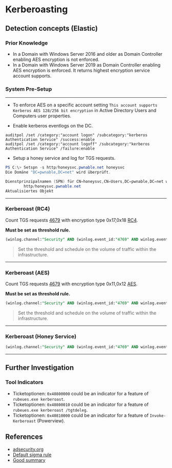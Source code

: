 # Kerberoasting

## Detection concepts (Elastic)

### Prior Knowledge

- In a Domain with Windows Server 2016 and older as Domain Controller enabling AES encryption is not enforced.
- In a Domain with Windows Server 2019 as Domain Controller enabling AES encryption is enforced. It returns highest encryption service account supports.


### System Pre-Setup
---------

- To enforce AES on a specific account setting `This account supports Kerberos AES 128/256 bit encryption` in Active Directory Users and Computers user properties.

- Enable kerberos eventlogs on the DC.
```
auditpol /set /category:"account logon" /subcategory:"kerberos Authentication Service" /success:enable
auditpol /set /category:"account logoff" /subcategory:"kerberos Authentication Service" /failure:enable
```

- Setup a honey service and log for TGS requests. 

```powershell
PS C:\> Setspn -s http/honeysvc.pwnable.net honeysvc                                       
Die Domäne "DC=pwnable,DC=net" wird überprüft.

Dienstprinzipalnamen (SPN) für CN=honeysvc,CN=Users,DC=pwnable,DC=net werden registriert.
        http/honeysvc.pwnable.net
Aktualisiertes Objekt
```
----

### Kerberoast (RC4)

Count TGS requests [4679](https://www.ultimatewindowssecurity.com/securitylog/encyclopedia/event.aspx?eventID=4769) with encryption type 0x17,0x18 [RC4](https://docs.microsoft.com/en-us/windows/security/threat-protection/auditing/event-4769). 

**Must be set as threshold rule.**
```sql
(winlog.channel:"Security" AND (winlog.event_id:"4769" AND winlog.event_data.TicketOptions:("0x40810000" OR "0x40800000")  AND winlog.event_data.TicketEncryptionType:("0x17" OR "0x18")) AND (NOT (winlog.event_data.ServiceName:$*)))
```
> Set the threshold and schedule on the volume of traffic within the infrastructure. 


---------

### Kerberoast (AES)
Count TGS requests [4679](https://www.ultimatewindowssecurity.com/securitylog/encyclopedia/event.aspx?eventID=4769) with encryption type 0x11,0x12 [AES](https://docs.microsoft.com/en-us/windows/security/threat-protection/auditing/event-4769). 


**Must be set as threshold rule.**
```sql
(winlog.channel:"Security" AND (winlog.event_id:"4769" AND winlog.event_data.TicketOptions:("0x40810000" OR "0x40800000")  AND winlog.event_data.TicketEncryptionType:("0x11" OR "0x12")) AND (NOT (winlog.event_data.ServiceName:$*)))
```
> Set the threshold and schedule on the volume of traffic within the infrastructure. 



---------

### Kerberoast (Honey Service)



```sql
(winlog.channel:"Security" AND (winlog.event_id:"4769" AND winlog.event_data.TicketOptions:("0x40810000" OR "0x40800000")) AND winlog.event_data.ServiceName:"honeysvc")
```

---------

## Further Investigation

### Tool Indicators

- Ticketoptionen: `0x40800000` could be an indicator for a feature of `rubeues.exe kerberoast`. 
- Ticketoptionen: `0x40800010` could be an indicator for a feature of `rubeues.exe kerberoast /tgtdeleg`. 
- Ticketoptionen: `0x40810000` could be an indicator for a feature of `Invoke-Kerberoast` (Powerview). 

## References

- [adsecurity.org](https://adsecurity.org/?p=3458)
- [Default sigma rule](https://github.com/SigmaHQ/sigma/blob/master/rules/windows/builtin/security/win_susp_rc4_kerberos.yml)
- [Good summary](https://dev-2null.github.io/Kerberoasting-AES-Encryption-Protected-Users-Group-and-gMSA/)



